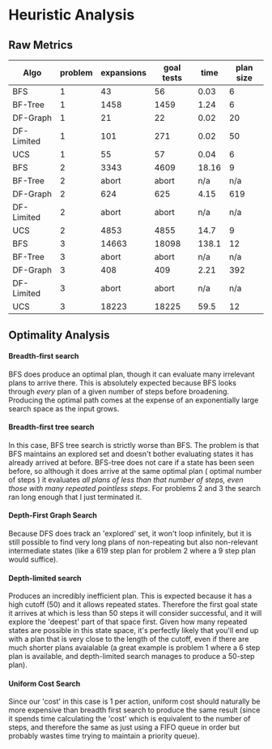 # Heuristic Analysis

## Raw Metrics
| Algo       | problem | expansions | goal tests | time  | plan size |
| ----       | ------- | ---------- | ---------- | ----- | --------- |
| BFS        | 1       | 43         | 56         | 0.03  | 6         |
| BF-Tree    | 1       | 1458       | 1459       | 1.24  | 6         |
| DF-Graph   | 1       | 21         | 22         | 0.02  | 20        |
| DF-Limited | 1       | 101        | 271        | 0.02  | 50        |
| UCS        | 1       | 55         | 57         | 0.04  | 6         |
| BFS        | 2       | 3343       | 4609       | 18.16 | 9         |
| BF-Tree    | 2       | abort      | abort      | n/a   | n/a       |
| DF-Graph   | 2       | 624        | 625        | 4.15  | 619       |
| DF-Limited | 2       | abort      | abort      | n/a   | n/a       |
| UCS        | 2       | 4853       | 4855       | 14.7  | 9         |
| BFS        | 3       | 14663      | 18098      | 138.1 | 12        |
| BF-Tree    | 3       | abort      | abort      | n/a   | n/a       |
| DF-Graph   | 3       | 408        | 409        | 2.21  | 392       |
| DF-Limited | 3       | abort      | abort      | n/a   | n/a       |
| UCS        | 3       | 18223      | 18225      | 59.5  | 12        |

## Optimality Analysis

#### Breadth-first search

BFS does produce an optimal plan, though it can evaluate many irrelevant plans to arrive there.  This is
absolutely expected because BFS looks through *every* plan
of a given number of steps before broadening.  Producing
the optimal path comes at the expense of an exponentially
large search space as the input grows.

#### Breadth-first tree search

In this case, BFS tree search is strictly worse than BFS.
The problem is that BFS maintains an explored set and
doesn't bother evaluating states it has already arrived at
before.  BFS-tree does not care if a state has been seen before,
so although it does arrive at the same optimal plan (
 optimal number of steps ) it evaluates *all plans of less than
 that number of steps, even those with many repeated pointless
 steps*.  For problems 2 and 3 the search ran long enough that I just
 terminated it.

#### Depth-First Graph Search

Because DFS does track an 'explored' set, it won't loop infinitely, but it is
still possible to find very long plans of non-repeating but also non-relevant
intermediate states (like a 619 step plan for problem 2 where a 9 step
  plan would suffice).

#### Depth-limited search

Produces an incredibly inefficient plan.  This is expected
because it has a high cutoff (50) and it allows repeated states.
Therefore the first goal state it arrives at which is less than
50 steps it will consider successful, and it will explore the
'deepest' part of that space first. Given how many repeated
states are possible in this state space, it's perfectly likely
that you'll end up with a plan that is very close to the length
of the cutoff, even if there are much shorter plans avaialable
(a great example is problem 1 where a 6 step plan is available,
  and depth-limited search manages to produce a 50-step plan).

#### Uniform Cost Search

Since our 'cost' in this case is 1 per action, uniform cost should naturally
be more expensive than breadth first search to produce the same result
(since it spends time calculating the 'cost' which is equivalent to the number
of steps, and therefore the same as just using a FIFO queue in order but probably
wastes time trying to maintain a priority queue).
